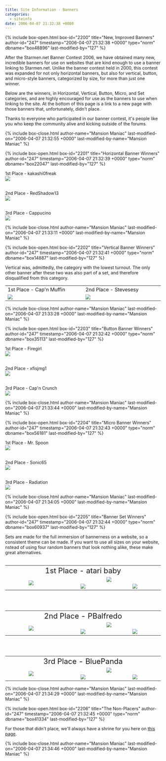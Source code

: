 ```yaml
---
title: Site Information - Banners
categories:
  - siteinfo
date: 2006-04-07 21:32:38 +0000
---
```

{% include box-open.html box-id="2200" title="New, Improved Banners" author-id="247" timestamp="2006-04-07 21:32:38 +0000" type="norm" dbname="box48896" last-modified-by="127" %}
<p>
After the Starmen.net Banner Contest 2006, we have obtained many new, incredible banners for use on websites that are kind enough to use a banner linking to Starmen.net.  Unlike the banner contest held in 2000, this contest was expanded for not only horizontal banners, but also for vertical, button, and micro-style banners, categorized by size, for more than just one winner.
</p>

<p>
Below are the winners, in Horizontal, Vertical, Button, Micro, and Set categories, and are highly encouraged for use as the banners to use when linking to the site.  At the bottom of this page is a link to a new page with those banners that, unfortunately, didn't place.
</p>

<p>Thanks to everyone who participated in our banner contest, it's people like you who keep the community alive and kicking outside of the forums.
</p>
{% include box-close.html author-name="Mansion Maniac" last-modified-on="2006-04-07 21:32:55 +0000" last-modified-by-name="Mansion Maniac" %}

{% include box-open.html box-id="2201" title="Horizontal Banner Winners" author-id="247" timestamp="2006-04-07 21:32:39 +0000" type="norm" dbname="box22047" last-modified-by="127" %}
<p>
1st Place - kakashi0freak<br />
<img src="/siteinfo/banners/images/individual/kakashi0freak-horizontal.png" />
<br />
<br />
</p>

<p>
2nd Place - RedShadow13<br />
<img src="/siteinfo/banners/images/individual/redshadow13-horizontal.gif" />
<br />
<br />
</p>

<p>
3rd Place - Cappucino<br />
<img src="/siteinfo/banners/images/individual/cappucino-horizontal.png" />
</p>
{% include box-close.html author-name="Mansion Maniac" last-modified-on="2006-04-07 21:33:11 +0000" last-modified-by-name="Mansion Maniac" %}

{% include box-open.html box-id="2202" title="Vertical Banner Winners" author-id="247" timestamp="2006-04-07 21:32:41 +0000" type="norm" dbname="box14887" last-modified-by="127" %}
<p>
Vertical was, admittedly, the category with the lowest turnout.  The only other banner after these two was also part of a set, and therefore disqualified from this category.
</p>

<p>
<TABLE WIDTH="50%">
<TR>
<TD WIDTH="25%">1st Place - Cap'n Muffin</TD>
<TD WIDTH="25%">2nd Place - Stevesesy</TD>
</TR>
<TR>
<TD WIDTH="25%"><img src="/siteinfo/banners/images/individual/capnmuffin-vertical.png" />
</TD>
<TD WIDTH="25%"><img src="/siteinfo/banners/images/individual/stevesesy-vertical.png" /><BR />
</TD>
</TR>
</TABLE>
</p>
{% include box-close.html author-name="Mansion Maniac" last-modified-on="2006-04-07 21:33:28 +0000" last-modified-by-name="Mansion Maniac" %}

{% include box-open.html box-id="2203" title="Button Banner Winners" author-id="247" timestamp="2006-04-07 21:32:42 +0000" type="norm" dbname="box35113" last-modified-by="127" %}
<p>
1st Place - Firegirl<br />
<img src="/siteinfo/banners/images/individual/firegirl-button.gif" />
<br />
<br />
</p>

<p>
2nd Place - xfisjmg1<br />
<img src="/siteinfo/banners/images/individual/xfisjmg1-button.gif" />
<br />
<br />
</p>

<p>
3rd Place - Cap'n Crunch<br />
<img src="/siteinfo/banners/images/individual/capncrunch-button.jpg" />
</p>
{% include box-close.html author-name="Mansion Maniac" last-modified-on="2006-04-07 21:33:44 +0000" last-modified-by-name="Mansion Maniac" %}

{% include box-open.html box-id="2204" title="Micro Banner Winners" author-id="247" timestamp="2006-04-07 21:32:43 +0000" type="norm" dbname="box56181" last-modified-by="127" %}
<p>
1st Place - Mr. Spoon<br />
<img src="/siteinfo/banners/images/individual/mrspoon-micro.png" />
<br />
<br />
</p>

<p>
2nd Place - Sonic65<br />
<img src="/siteinfo/banners/images/individual/sonic65-micro.png" />
<br />
<br />
</p>

<p>
3rd Place - Radiation<br />
<img src="/siteinfo/banners/images/individual/radiation-micro.png" />
</p>
{% include box-close.html author-name="Mansion Maniac" last-modified-on="2006-04-07 21:34:05 +0000" last-modified-by-name="Mansion Maniac" %}

{% include box-open.html box-id="2205" title="Banner Set Winners" author-id="247" timestamp="2006-04-07 21:32:44 +0000" type="norm" dbname="box60937" last-modified-by="127" %}
<p>
Sets are made for the full immersion of bannerness on a website, so a consistent theme can be made.  If you want to use all sizes on your website, nstead of using four random banners that look nothing alike, these make great alternatives.<br /><br />
</p>

<p>
<table align="center">
<tr>
<td colspan="3" align="center">
<font size="5">1st Place - atari baby</font>
</td>
</tr>
<tr align="center">
<td align="center" rowspan="2" width="300">
<img src="/siteinfo/banners/images/sets/ataribaby-vertical.png" />
</td>
<td align="center" valign="middle" colspan="2" width="300">
<img src="/siteinfo/banners/images/sets/ataribaby-horizontal.png" /></td>
</tr>
<tr>
<td align="center" valign="middle" width="300">
<img src="/siteinfo/banners/images/sets/ataribaby-button.png" />
</td>
<td align="center" valign="middle" width="300">
<img src="/siteinfo/banners/images/sets/ataribaby-micro.png" /></td>
</tr>
</table>
<br /><br />
</p>

<p>
<table align="center">
<tr>
<td colspan="3" align="center">
<font size="5">2nd Place - PBalfredo</font>
</td>
</tr>
<tr align="center">
<td align="center" rowspan="2" width="300">
<img src="/siteinfo/banners/images/sets/pbalfredo-vertical.gif" />
</td>
<td align="center" valign="middle" colspan="2" width="300">
<img src="/siteinfo/banners/images/sets/pbalfredo-horizontal.gif" /></td>
</tr>
<tr>
<td align="center" valign="middle" width="300">
<img src="/siteinfo/banners/images/sets/pbalfredo-button.gif" />
</td>
<td align="center" valign="middle" width="300">
<img src="/siteinfo/banners/images/sets/pbalfredo-micro.gif" /></td>
</tr>
</table>
<br /><br />
</p>

<p>
<table align="center">
<tr>
<td colspan="3" align="center">
<font size="5">3rd Place - BluePanda</font>
</td>
</tr>
<tr align="center">
<td align="center" rowspan="2" width="300">
<img src="/siteinfo/banners/images/sets/bluepanda-vertical.jpg" />
</td>
<td align="center" valign="middle" colspan="2" width="300">
<img src="/siteinfo/banners/images/sets/bluepanda-horizontal.jpg" /></td>
</tr>
<tr>
<td align="center" valign="middle" width="300">
<img src="/siteinfo/banners/images/sets/bluepanda-button.gif" />
</td>
<td align="center" valign="middle" width="300">
<img src="/siteinfo/banners/images/sets/bluepanda-micro.gif" /></td>
</tr>
</table>
</p>
{% include box-close.html author-name="Mansion Maniac" last-modified-on="2006-04-07 21:34:29 +0000" last-modified-by-name="Mansion Maniac" %}

{% include box-open.html box-id="2206" title="The Non-Placers" author-id="247" timestamp="2006-04-07 21:32:45 +0000" type="norm" dbname="box41334" last-modified-by="127" %}
<p>
For those that didn't place, we'll always have a shrine for you here on <a href="http://starmen.net/siteinfo/banners/nonplacers.php">this page</a>.
</p>
{% include box-close.html author-name="Mansion Maniac" last-modified-on="2006-04-07 21:34:46 +0000" last-modified-by-name="Mansion Maniac" %}
